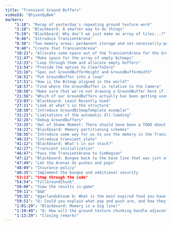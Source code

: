 ```yaml
---
title: "Transient Ground Buffers"
videoId: "QhjuxnQyBwk"
markers:
    "1:18": "Recap of yesterday's repeating ground texture work"
    "2:18": "Blackboard: A smarter way to do things"
    "5:19": "Blackboard: Why don't we just make an array of tiles...?"
    "6:40": "Introduce TransientArena"
    "8:38": "Two memory areas: permanent storage and not-necessarily-permanent storage"
    "9:40": "Create that TransientArena"
    "10:21": "Allocate some space out of the TransientArena for the GroundBuffer"
    "11:47": "Make space for the array of empty bitmaps"
    "12:33": "Loop through them and allocate empty buffers"
    "13:54": "Provide the option to ClearToZero"
    "15:16": "Spec out GroundBufferHeight and GroundBufferWidth"
    "16:51": "Put GroundBuffer into a loop"
    "17:51": "How is the Bitmap aligned in the world?"
    "18:57": "Find where the GroundBuffer is relative to the Camera"
    "20:50": "Make sure that we're not drawing a GroundBuffer here if it isn't valid"
    "21:56": "Which of our GroundBuffers actually has been getting used?"
    "23:03": "Blackboard: Least Recently Used"
    "27:11": "Look at what's in the structure"
    "28:50": "Introduce GroundBitmapTemplate exemplar"
    "31:21": "Limitations of the automatic dll-loading"
    "32:26": "Debug GroundBuffers"
    "33:35": "Owl of Shame Moment: There should have been a TODO about making the TransientArena do something real"
    "34:22": "Blackboard: Memory partitioning schemes"
    "38:56": "Introduce some way for us to use the memory in the TransientArena effectively"
    "40:33": "Introduce transient_state"
    "41:12": "Blackboard: What's in our stack?"
    "42:27": "Transient initialization"
    "46:47": "Pass the TransientArena to SimRegion"
    "47:12": "Blackboard: Bungee back to the base line that was just after the GroundBuffer"
    "47:49": "Let the Arenas do pushes and pops"
    "48:09": "Insurance policy"
    "48:35": "Implement the bungee and additional security
    "53:13": "Step through the code"
    "54:54": "FillGroundChunk"
    "58:00": "View the results in-game"
    "59:11": "Q&A"
    "59:35": "@garlandobloom Q: What is the most expired food you have ever eaten?"
    "59:51": "Q: Could you explain what pop and push are, and how they work?"
    "1:01:29": "Blackboard: Memory is a big line!"
    "1:10:49": "Q: How will the ground texture chunking handle adjacent rooms with different types of ground?"
    "1:13:29": "Closing remarks"
---
```

